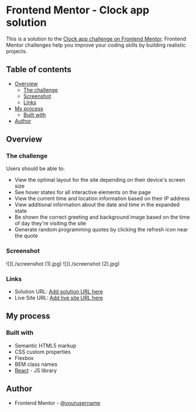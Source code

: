 # Frontend Mentor - Clock app solution

This is a solution to the [Clock app challenge on Frontend Mentor](https://www.frontendmentor.io/challenges/clock-app-LMFaxFwrM). Frontend Mentor challenges help you improve your coding skills by building realistic projects.

## Table of contents

- [Overview](#overview)
  - [The challenge](#the-challenge)
  - [Screenshot](#screenshot)
  - [Links](#links)
- [My process](#my-process)
  - [Built with](#built-with)
- [Author](#author)

## Overview

### The challenge

Users should be able to:

- View the optimal layout for the site depending on their device's screen size
- See hover states for all interactive elements on the page
- View the current time and location information based on their IP address
- View additional information about the date and time in the expanded state
- Be shown the correct greeting and background image based on the time of day they're visiting the site
- Generate random programming quotes by clicking the refresh icon near the quote

### Screenshot

![](./screenshot (1).jpg)
![](./screenshot (2).jpg)

### Links

- Solution URL: [Add solution URL here](https://github.com/MP-projects/clock-app)
- Live Site URL: [Add live site URL here](https://mp-projects.github.io/clock-app/)

## My process

### Built with

- Semantic HTML5 markup
- CSS custom properties
- Flexbox
- BEM class names
- [React](https://reactjs.org/) - JS library

## Author

- Frontend Mentor - [@yourusername](https://www.frontendmentor.io/profile/yourusername)
